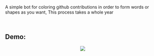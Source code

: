 <p>A simple bot for coloring github contributions in order to form words or shapes as you want, This process takes a whole year</p>

<br>
<h2>Demo:</h2>
<div align="center">
    <a href="https://raw.githubusercontent.com/yasserbdj96/empty/main/screenshot/screenshot.png" target="_blank"><img src="https://raw.githubusercontent.com/yasserbdj96/empty/main/screenshot/screenshot.png" /></a>
</div>